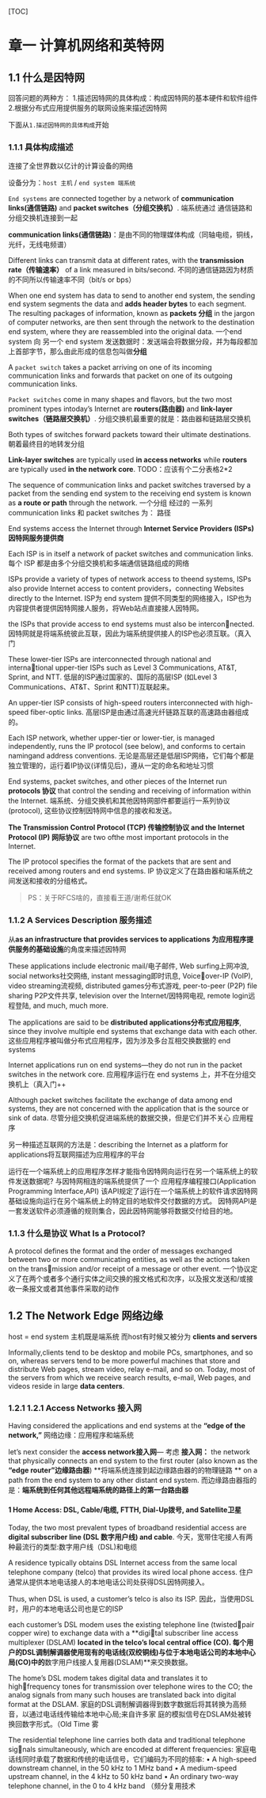 [TOC]

# 章一 计算机网络和英特网

## 1.1 什么是因特网
回答问题的两种方：
1.描述因特网的具体构成：构成因特网的基本硬件和软件组件
2.根据分布式应用提供服务的联网设施来描述因特网

下面从`1.描述因特网的具体构成`开始
### 1.1.1 具体构成描述
连接了全世界数以亿计的计算设备的网络

设备分为：`host 主机` / `end system 端系统`


`End systems` are connected together by a network of **communication links(通信链路)** and **packet switches（分组交换机）**.
端系统通过 通信链路和分组交换机连接到一起

**communication links(通信链路)**：是由不同的物理媒体构成（同轴电缆，铜线，光纤，无线电频谱）

Different links can transmit data at different rates, with the **transmission rate（传输速率）** of a link measured in bits/second.
不同的通信链路因为材质的不同所以传输速率不同（bit/s or bps）

When one end system has data to send to another end system, the sending end system segments the data and **adds header bytes** to each segment. The resulting packages of information, known as **packets 分组** in the jargon of computer networks, are then sent through the network to the destination end system, where they are reassembled into the original data.
一个end system 向 另一个 end system 发送数据时：发送端会将数据分段，并为每段都加上首部字节，那么由此形成的信息包叫做**分组**

A `packet switch` takes a packet arriving on one of its incoming communication
links and forwards that packet on one of its outgoing communication links. 

`Packet switches` come in many shapes and flavors, but the two most prominent types intoday’s Internet are **routers(路由器)** and **link-layer switches（链路层交换机）**.
分组交换机最重要的就是：路由器和链路层交换机

Both types of switches forward packets toward their ultimate destinations. 
朝着最终目的地转发分组

**Link-layer switches** are typically used **in access networks**
while **routers** are typically used **in the network core**. 
TODO：应该有个二分表格2*2

The sequence of communication links and packet switches traversed by a packet from
the sending end system to the receiving end system is known as **a route or path**
through the network. 
一个分组 经过的 一系列 communication links 和 packet switches 为： 路径

End systems access the Internet through **Internet Service Providers (ISPs) 因特网服务提供商**

Each ISP is in itself a network of packet switches and communication links.
每个 ISP 都是由多个分组交换机和多端通信链路组成的网络

ISPs provide a variety of types of network access to theend systems, ISPs also provide Internet access to content providers，connecting Websites directly to the Internet.
ISP为 end system 提供不同类型的网络接入，ISP也为内容提供者提供因特网接人服务，将Web站点直接接人因特网。


the ISPs that provide access to end systems must also be interconnected. 
因特网就是将端系统彼此互联，因此为端系统提供接人的ISP也必须互联。（真入门

These lower-tier ISPs are interconnected through national and international upper-tier ISPs such as Level 3 Communications, AT&T, Sprint, and NTT.
低层的ISP通过国家的、国际的高层ISP (如Level 3 Communications、AT&T、Sprint 和NTT)互联起来。

An upper-tier ISP consists of high-speed routers interconnected with high-speed
fiber-optic links. 
高层ISP是由通过高速光纤链路互联的高速路由器组成的。

Each ISP network, whether upper-tier or lower-tier, is managed independently, runs the IP protocol (see below), and conforms to certain namingand address conventions.
无论是高层还是低层ISP网络，它们每个都是独立管理的，运行着IP协议(详情见后)，遵从一定的命名和地址习惯

End systems, packet switches, and other pieces of the Internet run **protocols 协议** that control the sending and receiving of information within the Internet. 
端系统、分组交换机和其他因特网部件都要运行一系列协议(protocol), 这些协议控制因特网中信息的接收和发送。

**The Transmission Control Protocol (TCP)  传输控制协议 and the Internet Protocol (IP) 网际协议** are two ofthe most important protocols in the Internet. 

The IP protocol specifies the format of the packets that are sent and received among routers and end systems. 
IP 协议定义了在路由器和端系统之间发送和接收的分组格式。

> PS：关于RFCS啥的，直接看王道/谢希任就OK

### 1.1.2 A Services Description 服务描述

从**as an infrastructure that provides services to applications 为应用程序提供服务的基础设施**的角度来描述因特网

These applications include electronic mail/电子邮件, Web surfing上网冲浪, social networks社交网络, instant messaging即时讯息, Voiceover-IP (VoIP), video streaming流视频, distributed games分布式游戏, peer-to-peer (P2P) file sharing P2P文件共享, television over the Internet/因特网电视, remote login远程登陆, and much, much more. 

The applications are said to be **distributed applications分布式应用程序**, since they involve multiple end systems that exchange data with each other.
这些应用程序被叫做分布式应用程序，因为涉及多台互相交换数据的 end systems

Internet applications run on end systems—they do not run in the packet switches in the network core.
应用程序运行在 end systems 上，并不在分组交换机上（真入门++

Although packet switches facilitate the exchange of data among end systems, they
are not concerned with the application that is the source or sink of data.
尽管分组交换机促进端系统的数据交换，但是它们并不关心 应用程序

另一种描述互联网的方法是：describing the Internet as a platform for applications将互联网描述为应用程序的平台

运行在一个端系统上的应用程序怎样才能指令因特网向运行在另一个端系统上的软件发送数据呢?
与因特网相连的端系统提供了一个 应用程序编程接口(Application Programming Interface,API)
该API规定了运行在一个端系统上的软件请求因特网基础设施向运行在另个端系统上的特定目的地软件交付数据的方式。
因特网API是一套发送软件必须遵循的规则集合，因此因特网能够将数据交付给目的地。

### 1.1.3 什么是协议 What Is a Protocol?

A protocol defines the format and the order of messages exchanged between two or more communicating entities, as well as the actions taken on the transmission and/or receipt of a message or other event.
一个协议定义了在两个或者多个通行实体之间交换的报文格式和次序，以及报文发送和/或接收一条报文或者其他事件采取的动作

## 1.2 The Network Edge 网络边缘
host = end system 主机既是端系统
而host有时候又被分为 **clients and servers**

Informally,clients tend to be desktop and mobile PCs, smartphones, and so on, whereas servers tend to be more powerful machines that store and distribute Web pages, stream video, relay e-mail, and so on. Today, most of the servers from which we receive search results, e-mail, Web pages, and videos reside in large **data centers**.

### 1.2.1 1.2.1 Access Networks 接入网

Having considered the applications and end systems at the **“edge of the network,”**
网络边缘：应用程序和端系统

let’s next consider the **access network接入网**—
考虑 **接入网：**
the network that physically connects an end system to the first router (also known as the **“edge router”边缘路由器**) 
**将端系统连接到起边缘路由器的的物理链路 **
on a path from the end system to any other distant end system.
而边缘路由器指的是：**端系统到任何其他远程端系统的路径上的第一台路由器**

#### 1 Home Access: DSL, Cable/电缆, FTTH, Dial-Up拨号, and Satellite卫星

Today, the two most prevalent types of broadband residential access are **digital
subscriber line (DSL 数字用户线) and cable**. 
今天，宽带住宅接人有两种最流行的类型:数字用户线（DSL)和电缆

A residence typically obtains DSL Internet access from the same local telephone company (telco) that provides its wired local phone access. 
住户通常从提供本地电话接人的本地电话公司处获得DSL因特网接入。

Thus, when DSL is used, a customer’s telco is also its ISP. 
因此，当使用DSL时，用户的本地电话公司也是它的ISP

each customer’s DSL modem uses the existing telephone line (twistedpair copper wire) to exchange data with a **digital subscriber line access multiplexer (DSLAM) **located in the telco’s local central office (CO). 
每个用户的DSL调制解调器使用现有的电话线(双绞铜线)与位于本地电话公司的本地中心局(CO)中的**数字用户线接人复用器(DSLAM)**来交换数据。

The home’s DSL modem takes digital data and translates it to highfrequency tones for transmission over telephone wires to the CO; the analog signals from many such houses are translated back into digital format at the DSLAM.
家庭的DSL调制解调器得到数字数据后将其转换为高频音，以通过电话线传输给本地中心局;来自许多家
庭的模拟信号在DSLAM处被转换回数字形式。（Old Time 雾

The residential telephone line carries both data and traditional telephone signals simultaneously, which are encoded at different frequencies:
家庭电话线同时承载了数据和传统的电话信号，它们编码为不同的频率:
• A high-speed downstream channel, in the 50 kHz to 1 MHz band
• A medium-speed upstream channel, in the 4 kHz to 50 kHz band
• An ordinary two-way telephone channel, in the 0 to 4 kHz band
（频分复用技术

